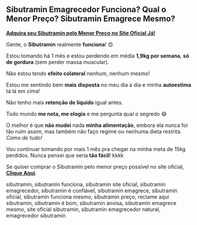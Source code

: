 ## Sibutramin Emagrecedor Funciona? Qual o Menor Preço? Sibutramin Emagrece Mesmo?

[**Adquira seu Sibutramin pelo Menor Preço no Site Oficial Já!**](https://bit.ly/3r1O2Il)

Gente, o **Sibutramin** realmente **funciona**! 😍

Estou tomando há 1 mês e estou perdendo em média **1,9kg por semana**, **só de gordura** (sem perder massa muscular).

Não estou tendo **efeito colateral** nenhum, nenhum mesmo!

Estou me sentindo bem **mais disposta** no meu dia a dia e minha **autoestima** tá lá em cima!

Não tenho mais **retenção de líquido** igual antes.

Todo mundo **me nota, me elogia** e me pergunta qual o segredo 😅

O melhor é que **não mudei** nada **minha alimentação**, embora ela nunca foi tão ruim assim, mas também não faço regime ou nenhuma dieta restrita. *Como de tudo!*

Vou continuar tomando por mais 1 mês pra chegar na minha meta de 15kg perdidos. Nunca pensei que seria **tão fácil**! kkkk

Se quiser comprar o Sibutramin pelo menor preço possível no site oficial, [**Clique Aqui**](https://bit.ly/3r1O2Il).

sibutramin, sibutramin funciona, sibutramin site oficial, sibutramin emagrecedor, sibutramin é confiável, sibutramin emagrece, sibutramin oficial, sibutramin funciona mesmo, sibutramin preço, reclame aqui sibutramin, sibutramin é bom, sibutramin anvisa, sibutramin emagrece mesmo, site oficial sibutramin, sibutramin emagrecedor natural, emagrecedor sibutramin
